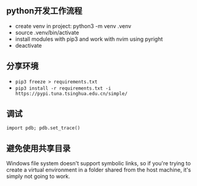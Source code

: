 ## python开发工作流程
* create venv in project: python3 -m venv .venv
* source .venv/bin/activate
* install modules with pip3 and work with nvim using pyright
* deactivate

## 分享环境
* `pip3 freeze > requirements.txt`
* `pip3 install -r requirements.txt -i https://pypi.tuna.tsinghua.edu.cn/simple/`

## 调试
`import pdb; pdb.set_trace()`


## 避免使用共享目录

Windows file system doesn't support symbolic links, so if you're trying to create a virtual environment in a folder shared from the host machine, it's simply not going to work.
